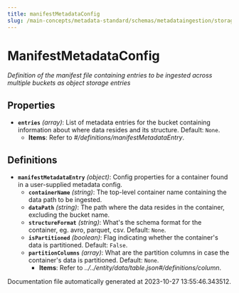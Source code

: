 ```yaml
---
title: manifestMetadataConfig
slug: /main-concepts/metadata-standard/schemas/metadataingestion/storage/manifestmetadataconfig
---
```


# ManifestMetadataConfig

*Definition of the manifest file containing entries to be ingested across multiple buckets as object storage entries*

## Properties

- **`entries`** *(array)*: List of metadata entries for the bucket containing information about where data resides and its structure. Default: `None`.
  - **Items**: Refer to *#/definitions/manifestMetadataEntry*.
## Definitions

- **`manifestMetadataEntry`** *(object)*: Config properties for a container found in a user-supplied metadata config.
  - **`containerName`** *(string)*: The top-level container name containing the data path to be ingested.
  - **`dataPath`** *(string)*: The path where the data resides in the container, excluding the bucket name.
  - **`structureFormat`** *(string)*: What's the schema format for the container, eg. avro, parquet, csv. Default: `None`.
  - **`isPartitioned`** *(boolean)*: Flag indicating whether the container's data is partitioned. Default: `False`.
  - **`partitionColumns`** *(array)*: What are the partition columns in case the container's data is partitioned. Default: `None`.
    - **Items**: Refer to *../../entity/data/table.json#/definitions/column*.


Documentation file automatically generated at 2023-10-27 13:55:46.343512.
